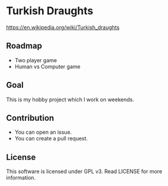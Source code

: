 # Turkish Draughts

https://en.wikipedia.org/wiki/Turkish_draughts

## Roadmap

- Two player game
- Human vs Computer game

## Goal

This is my hobby project which I work on weekends. 

## Contribution

- You can open an issue.
- You can create a pull request.

## License

This software is licensed under GPL v3. Read LICENSE for more information.
